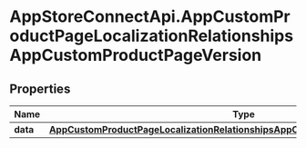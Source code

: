 # AppStoreConnectApi.AppCustomProductPageLocalizationRelationshipsAppCustomProductPageVersion

## Properties

Name | Type | Description | Notes
------------ | ------------- | ------------- | -------------
**data** | [**AppCustomProductPageLocalizationRelationshipsAppCustomProductPageVersionData**](AppCustomProductPageLocalizationRelationshipsAppCustomProductPageVersionData.md) |  | [optional] 


